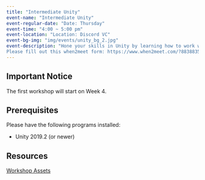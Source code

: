 ```yaml
---
title: "Intermediate Unity"
event-name: "Intermediate Unity"
event-regular-date: "Date: Thursday"
event-time: "4:00 ~ 5:00 pm"
event-location: "Location: Discord VC"
event-bg-img: "img/events/unity_bg_2.jpg"
event-description: "Hone your skills in Unity by learning how to work with more nuanced parts of the program, as well as learning quick ways to get around Unity after understanding the basics. In this workshop, we will have a mini quarter-long project where you can get your feet wet into making an actual game with premade assets provided to you by GameSpawn and by other resources.<br>
Please fill out this when2meet form: https://www.when2meet.com/?8838835-i61cc"
---
```

<div class="warning-box">
  <h2> Important Notice </h2>
  <p>The first workshop will start on Week 4.</p>
</div>

## Prerequisites
Please have the following programs installed:
- Unity 2019.2 (or newer)

## Resources
<a href="https://drive.google.com/drive/folders/1iBB66rpyEpwpB4z1jCrlbZBY17Nq_SVH?usp=sharing" class="btn-outlined-grey">Workshop Assets</a>